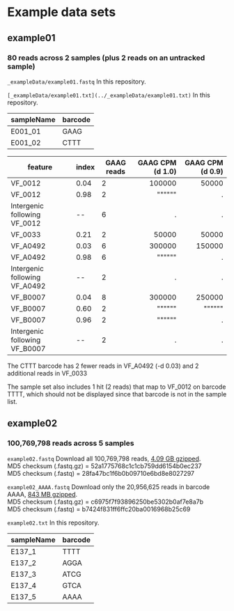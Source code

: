 # Example data sets

## example01

### 80 reads across 2 samples (plus 2 reads on an untracked sample)

`_exampleData/example01.fastq` In this repository.  

`[_exampleData/example01.txt](../_exampleData/example01.txt)` In this repository.

sampleName  | barcode
------------- | -------------
E001_01  | GAAG
E001_02  | CTTT


feature | index | GAAG reads | GAAG CPM (d 1.0) | GAAG CPM (d 0.9)
---- | ---- | ---- | ----: | ----:
VF_0012 | 0.04 | 2 | 100000 | 50000
VF_0012 | 0.98 | 2 | """""" | .
Intergenic following VF_0012 | -- | 6 | . | .
VF_0033 | 0.21 | 2 | 50000 | 50000
VF_A0492 | 0.03 | 6 | 300000 | 150000
VF_A0492 | 0.98 | 6 | """""" | .
Intergenic following VF_A0492 | -- | 2 | . | .
VF_B0007 | 0.04 | 8 | 300000 | 250000
VF_B0007 | 0.60 | 2 | """""" | """"""
VF_B0007 | 0.96 | 2 | """""" | .
Intergenic following VF_B0007 | -- | 2 | . | .

The CTTT barcode has 2 fewer reads in VF_A0492 (-d 0.03) and 2 additional reads in VF_0033  

The sample set also includes 1 hit (2 reads) that map to VF_0012 on barcode TTTT, which should not be displayed since that barcode is not in the sample list.



## example02

### 100,769,798 reads across 5 samples

`example02.fastq` Download all 100,769,798 reads, [4.09 GB gzipped](http://bit.ly/1MnBq18).  
MD5 checksum (.fastq.gz) = 52a1775768c1c1cb759dd6154b0ec237   
MD5 checksum (.fastq) = 28fa47bc1f6b0b09710e6bd8e8027297  

`example02_AAAA.fastq` Download only the 20,956,625 reads in barcode AAAA, [843 MB gzipped](http://bit.ly/1WXYJWK).  
MD5 checksum (.fastq.gz) = c6975f7f93896250be5302b0af7e8a7b  
MD5 checksum (.fastq) = b7424f831ff6ffc20ba0016968b25c69

`example02.txt` In this repository.

sampleName  | barcode
------------- | -------------
E137_1	| TTTT
E137_2	| AGGA
E137_3	| ATCG
E137_4	| GTCA
E137_5	| AAAA
